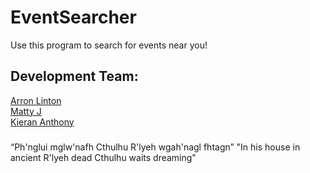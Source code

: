 # EventSearcher
Use this program to search for events near you!

## Development Team:
[Arron Linton](https://github.com/ArronJLinton)  
[Matty J](https://github.com/JattMohnson)  
[Kieran Anthony](https://github.com/zekkxx)  

###
“Ph'nglui mglw'nafh Cthulhu R'lyeh wgah'nagl fhtagn”
"In his house in ancient R'lyeh dead Cthulhu waits dreaming"


